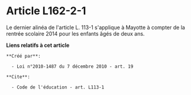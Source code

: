 # Article L162-2-1

Le dernier alinéa de l'article L. 113-1 s'applique à Mayotte à compter de la rentrée scolaire 2014 pour les enfants âgés de
deux ans.

**Liens relatifs à cet article**

	**Créé par**:

	  - Loi n°2010-1487 du 7 décembre 2010 - art. 19

	**Cite**:

	  - Code de l'éducation - art. L113-1
